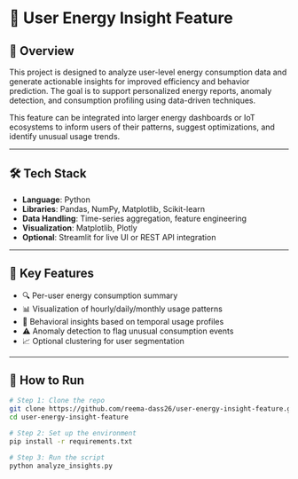 # 🔌 User Energy Insight Feature

## 📍 Overview

This project is designed to analyze user-level energy consumption data and generate actionable insights for improved efficiency and behavior prediction. The goal is to support personalized energy reports, anomaly detection, and consumption profiling using data-driven techniques.

This feature can be integrated into larger energy dashboards or IoT ecosystems to inform users of their patterns, suggest optimizations, and identify unusual usage trends.

---

## 🛠️ Tech Stack

- **Language**: Python  
- **Libraries**: Pandas, NumPy, Matplotlib, Scikit-learn  
- **Data Handling**: Time-series aggregation, feature engineering  
- **Visualization**: Matplotlib, Plotly  
- **Optional**: Streamlit for live UI or REST API integration

---

## 🧠 Key Features

- 🔍 Per-user energy consumption summary  
- 📊 Visualization of hourly/daily/monthly usage patterns  
- 🧾 Behavioral insights based on temporal usage profiles  
- ⚠️ Anomaly detection to flag unusual consumption events  
- 📈 Optional clustering for user segmentation  

---

## 🚀 How to Run

```bash
# Step 1: Clone the repo
git clone https://github.com/reema-dass26/user-energy-insight-feature.git
cd user-energy-insight-feature

# Step 2: Set up the environment
pip install -r requirements.txt

# Step 3: Run the script
python analyze_insights.py
